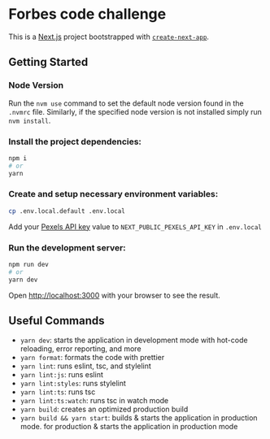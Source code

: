 # Forbes code challenge

This is a [Next.js](https://nextjs.org/) project bootstrapped with
[`create-next-app`](https://github.com/vercel/next.js/tree/canary/packages/create-next-app).

## Getting Started

### Node Version

Run the `nvm use` command to set the default node version found in the `.nvmrc`
file. Similarly, if the specified node version is not installed simply run
`nvm install`.

### Install the project dependencies:

```bash
npm i
# or
yarn
```

### Create and setup necessary environment variables:

```bash
cp .env.local.default .env.local
```

Add your [Pexels API key](https://www.pexels.com/onboarding) value to
`NEXT_PUBLIC_PEXELS_API_KEY` in `.env.local`

### Run the development server:

```bash
npm run dev
# or
yarn dev
```

Open [http://localhost:3000](http://localhost:3000) with your browser to see the
result.

## Useful Commands

- `yarn dev`: starts the application in development mode with hot-code
  reloading, error reporting, and more
- `yarn format`: formats the code with prettier
- `yarn lint`: runs eslint, tsc, and stylelint
- `yarn lint:js`: runs eslint
- `yarn lint:styles`: runs stylelint
- `yarn lint:ts`: runs tsc
- `yarn lint:ts:watch`: runs tsc in watch mode
- `yarn build`: creates an optimized production build
- `yarn build && yarn start`: builds & starts the application in production
  mode. for production & starts the application in production mode
